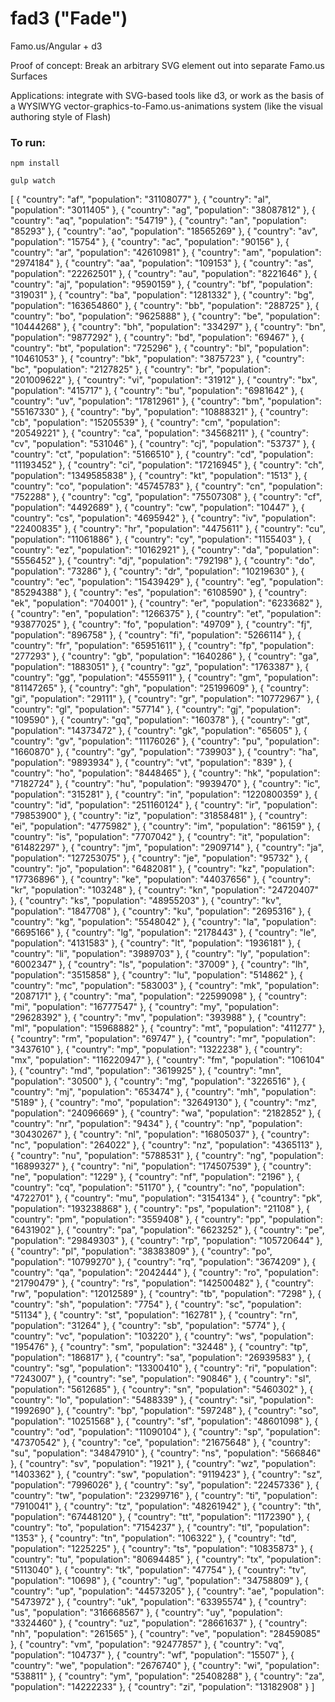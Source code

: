fad3 ("Fade")
======================

Famo.us/Angular + d3

Proof of concept:  Break an arbitrary SVG element out into separate Famo.us Surfaces

Applications:  integrate with SVG-based tools like d3, or work as the basis of a WYSIWYG vector-graphics-to-Famo.us-animations system (like the visual authoring style of Flash)

### To run:

`npm install`

`gulp watch`


[
  {
    "country": "af",
    "population": "31108077"
  },
  {
    "country": "al",
    "population": "3011405"
  },
  {
    "country": "ag",
    "population": "38087812"
  },
  {
    "country": "aq",
    "population": "54719"
  },
  {
    "country": "an",
    "population": "85293"
  },
  {
    "country": "ao",
    "population": "18565269"
  },
  {
    "country": "av",
    "population": "15754"
  },
  {
    "country": "ac",
    "population": "90156"
  },
  {
    "country": "ar",
    "population": "42610981"
  },
  {
    "country": "am",
    "population": "2974184"
  },
  {
    "country": "aa",
    "population": "109153"
  },
  {
    "country": "as",
    "population": "22262501"
  },
  {
    "country": "au",
    "population": "8221646"
  },
  {
    "country": "aj",
    "population": "9590159"
  },
  {
    "country": "bf",
    "population": "319031"
  },
  {
    "country": "ba",
    "population": "1281332"
  },
  {
    "country": "bg",
    "population": "163654860"
  },
  {
    "country": "bb",
    "population": "288725"
  },
  {
    "country": "bo",
    "population": "9625888"
  },
  {
    "country": "be",
    "population": "10444268"
  },
  {
    "country": "bh",
    "population": "334297"
  },
  {
    "country": "bn",
    "population": "9877292"
  },
  {
    "country": "bd",
    "population": "69467"
  },
  {
    "country": "bt",
    "population": "725296"
  },
  {
    "country": "bl",
    "population": "10461053"
  },
  {
    "country": "bk",
    "population": "3875723"
  },
  {
    "country": "bc",
    "population": "2127825"
  },
  {
    "country": "br",
    "population": "201009622"
  },
  {
    "country": "vi",
    "population": "31912"
  },
  {
    "country": "bx",
    "population": "415717"
  },
  {
    "country": "bu",
    "population": "6981642"
  },
  {
    "country": "uv",
    "population": "17812961"
  },
  {
    "country": "bm",
    "population": "55167330"
  },
  {
    "country": "by",
    "population": "10888321"
  },
  {
    "country": "cb",
    "population": "15205539"
  },
  {
    "country": "cm",
    "population": "20549221"
  },
  {
    "country": "ca",
    "population": "34568211"
  },
  {
    "country": "cv",
    "population": "531046"
  },
  {
    "country": "cj",
    "population": "53737"
  },
  {
    "country": "ct",
    "population": "5166510"
  },
  {
    "country": "cd",
    "population": "11193452"
  },
  {
    "country": "ci",
    "population": "17216945"
  },
  {
    "country": "ch",
    "population": "1349585838"
  },
  {
    "country": "kt",
    "population": "1513"
  },
  {
    "country": "co",
    "population": "45745783"
  },
  {
    "country": "cn",
    "population": "752288"
  },
  {
    "country": "cg",
    "population": "75507308"
  },
  {
    "country": "cf",
    "population": "4492689"
  },
  {
    "country": "cw",
    "population": "10447"
  },
  {
    "country": "cs",
    "population": "4695942"
  },
  {
    "country": "iv",
    "population": "22400835"
  },
  {
    "country": "hr",
    "population": "4475611"
  },
  {
    "country": "cu",
    "population": "11061886"
  },
  {
    "country": "cy",
    "population": "1155403"
  },
  {
    "country": "ez",
    "population": "10162921"
  },
  {
    "country": "da",
    "population": "5556452"
  },
  {
    "country": "dj",
    "population": "792198"
  },
  {
    "country": "do",
    "population": "73286"
  },
  {
    "country": "dr",
    "population": "10219630"
  },
  {
    "country": "ec",
    "population": "15439429"
  },
  {
    "country": "eg",
    "population": "85294388"
  },
  {
    "country": "es",
    "population": "6108590"
  },
  {
    "country": "ek",
    "population": "704001"
  },
  {
    "country": "er",
    "population": "6233682"
  },
  {
    "country": "en",
    "population": "1266375"
  },
  {
    "country": "et",
    "population": "93877025"
  },
  {
    "country": "fo",
    "population": "49709"
  },
  {
    "country": "fj",
    "population": "896758"
  },
  {
    "country": "fi",
    "population": "5266114"
  },
  {
    "country": "fr",
    "population": "65951611"
  },
  {
    "country": "fp",
    "population": "277293"
  },
  {
    "country": "gb",
    "population": "1640286"
  },
  {
    "country": "ga",
    "population": "1883051"
  },
  {
    "country": "gz",
    "population": "1763387"
  },
  {
    "country": "gg",
    "population": "4555911"
  },
  {
    "country": "gm",
    "population": "81147265"
  },
  {
    "country": "gh",
    "population": "25199609"
  },
  {
    "country": "gi",
    "population": "29111"
  },
  {
    "country": "gr",
    "population": "10772967"
  },
  {
    "country": "gl",
    "population": "57714"
  },
  {
    "country": "gj",
    "population": "109590"
  },
  {
    "country": "gq",
    "population": "160378"
  },
  {
    "country": "gt",
    "population": "14373472"
  },
  {
    "country": "gk",
    "population": "65605"
  },
  {
    "country": "gv",
    "population": "11176026"
  },
  {
    "country": "pu",
    "population": "1660870"
  },
  {
    "country": "gy",
    "population": "739903"
  },
  {
    "country": "ha",
    "population": "9893934"
  },
  {
    "country": "vt",
    "population": "839"
  },
  {
    "country": "ho",
    "population": "8448465"
  },
  {
    "country": "hk",
    "population": "7182724"
  },
  {
    "country": "hu",
    "population": "9939470"
  },
  {
    "country": "ic",
    "population": "315281"
  },
  {
    "country": "in",
    "population": "1220800359"
  },
  {
    "country": "id",
    "population": "251160124"
  },
  {
    "country": "ir",
    "population": "79853900"
  },
  {
    "country": "iz",
    "population": "31858481"
  },
  {
    "country": "ei",
    "population": "4775982"
  },
  {
    "country": "im",
    "population": "86159"
  },
  {
    "country": "is",
    "population": "7707042"
  },
  {
    "country": "it",
    "population": "61482297"
  },
  {
    "country": "jm",
    "population": "2909714"
  },
  {
    "country": "ja",
    "population": "127253075"
  },
  {
    "country": "je",
    "population": "95732"
  },
  {
    "country": "jo",
    "population": "6482081"
  },
  {
    "country": "kz",
    "population": "17736896"
  },
  {
    "country": "ke",
    "population": "44037656"
  },
  {
    "country": "kr",
    "population": "103248"
  },
  {
    "country": "kn",
    "population": "24720407"
  },
  {
    "country": "ks",
    "population": "48955203"
  },
  {
    "country": "kv",
    "population": "1847708"
  },
  {
    "country": "ku",
    "population": "2695316"
  },
  {
    "country": "kg",
    "population": "5548042"
  },
  {
    "country": "la",
    "population": "6695166"
  },
  {
    "country": "lg",
    "population": "2178443"
  },
  {
    "country": "le",
    "population": "4131583"
  },
  {
    "country": "lt",
    "population": "1936181"
  },
  {
    "country": "li",
    "population": "3989703"
  },
  {
    "country": "ly",
    "population": "6002347"
  },
  {
    "country": "ls",
    "population": "37009"
  },
  {
    "country": "lh",
    "population": "3515858"
  },
  {
    "country": "lu",
    "population": "514862"
  },
  {
    "country": "mc",
    "population": "583003"
  },
  {
    "country": "mk",
    "population": "2087171"
  },
  {
    "country": "ma",
    "population": "22599098"
  },
  {
    "country": "mi",
    "population": "16777547"
  },
  {
    "country": "my",
    "population": "29628392"
  },
  {
    "country": "mv",
    "population": "393988"
  },
  {
    "country": "ml",
    "population": "15968882"
  },
  {
    "country": "mt",
    "population": "411277"
  },
  {
    "country": "rm",
    "population": "69747"
  },
  {
    "country": "mr",
    "population": "3437610"
  },
  {
    "country": "mp",
    "population": "1322238"
  },
  {
    "country": "mx",
    "population": "116220947"
  },
  {
    "country": "fm",
    "population": "106104"
  },
  {
    "country": "md",
    "population": "3619925"
  },
  {
    "country": "mn",
    "population": "30500"
  },
  {
    "country": "mg",
    "population": "3226516"
  },
  {
    "country": "mj",
    "population": "653474"
  },
  {
    "country": "mh",
    "population": "5189"
  },
  {
    "country": "mo",
    "population": "32649130"
  },
  {
    "country": "mz",
    "population": "24096669"
  },
  {
    "country": "wa",
    "population": "2182852"
  },
  {
    "country": "nr",
    "population": "9434"
  },
  {
    "country": "np",
    "population": "30430267"
  },
  {
    "country": "nl",
    "population": "16805037"
  },
  {
    "country": "nc",
    "population": "264022"
  },
  {
    "country": "nz",
    "population": "4365113"
  },
  {
    "country": "nu",
    "population": "5788531"
  },
  {
    "country": "ng",
    "population": "16899327"
  },
  {
    "country": "ni",
    "population": "174507539"
  },
  {
    "country": "ne",
    "population": "1229"
  },
  {
    "country": "nf",
    "population": "2196"
  },
  {
    "country": "cq",
    "population": "51170"
  },
  {
    "country": "no",
    "population": "4722701"
  },
  {
    "country": "mu",
    "population": "3154134"
  },
  {
    "country": "pk",
    "population": "193238868"
  },
  {
    "country": "ps",
    "population": "21108"
  },
  {
    "country": "pm",
    "population": "3559408"
  },
  {
    "country": "pp",
    "population": "6431902"
  },
  {
    "country": "pa",
    "population": "6623252"
  },
  {
    "country": "pe",
    "population": "29849303"
  },
  {
    "country": "rp",
    "population": "105720644"
  },
  {
    "country": "pl",
    "population": "38383809"
  },
  {
    "country": "po",
    "population": "10799270"
  },
  {
    "country": "rq",
    "population": "3674209"
  },
  {
    "country": "qa",
    "population": "2042444"
  },
  {
    "country": "ro",
    "population": "21790479"
  },
  {
    "country": "rs",
    "population": "142500482"
  },
  {
    "country": "rw",
    "population": "12012589"
  },
  {
    "country": "tb",
    "population": "7298"
  },
  {
    "country": "sh",
    "population": "7754"
  },
  {
    "country": "sc",
    "population": "51134"
  },
  {
    "country": "st",
    "population": "162781"
  },
  {
    "country": "rn",
    "population": "31264"
  },
  {
    "country": "sb",
    "population": "5774"
  },
  {
    "country": "vc",
    "population": "103220"
  },
  {
    "country": "ws",
    "population": "195476"
  },
  {
    "country": "sm",
    "population": "32448"
  },
  {
    "country": "tp",
    "population": "186817"
  },
  {
    "country": "sa",
    "population": "26939583"
  },
  {
    "country": "sg",
    "population": "13300410"
  },
  {
    "country": "ri",
    "population": "7243007"
  },
  {
    "country": "se",
    "population": "90846"
  },
  {
    "country": "sl",
    "population": "5612685"
  },
  {
    "country": "sn",
    "population": "5460302"
  },
  {
    "country": "lo",
    "population": "5488339"
  },
  {
    "country": "si",
    "population": "1992690"
  },
  {
    "country": "bp",
    "population": "597248"
  },
  {
    "country": "so",
    "population": "10251568"
  },
  {
    "country": "sf",
    "population": "48601098"
  },
  {
    "country": "od",
    "population": "11090104"
  },
  {
    "country": "sp",
    "population": "47370542"
  },
  {
    "country": "ce",
    "population": "21675648"
  },
  {
    "country": "su",
    "population": "34847910"
  },
  {
    "country": "ns",
    "population": "566846"
  },
  {
    "country": "sv",
    "population": "1921"
  },
  {
    "country": "wz",
    "population": "1403362"
  },
  {
    "country": "sw",
    "population": "9119423"
  },
  {
    "country": "sz",
    "population": "7996026"
  },
  {
    "country": "sy",
    "population": "22457336"
  },
  {
    "country": "tw",
    "population": "23299716"
  },
  {
    "country": "ti",
    "population": "7910041"
  },
  {
    "country": "tz",
    "population": "48261942"
  },
  {
    "country": "th",
    "population": "67448120"
  },
  {
    "country": "tt",
    "population": "1172390"
  },
  {
    "country": "to",
    "population": "7154237"
  },
  {
    "country": "tl",
    "population": "1353"
  },
  {
    "country": "tn",
    "population": "106322"
  },
  {
    "country": "td",
    "population": "1225225"
  },
  {
    "country": "ts",
    "population": "10835873"
  },
  {
    "country": "tu",
    "population": "80694485"
  },
  {
    "country": "tx",
    "population": "5113040"
  },
  {
    "country": "tk",
    "population": "47754"
  },
  {
    "country": "tv",
    "population": "10698"
  },
  {
    "country": "ug",
    "population": "34758809"
  },
  {
    "country": "up",
    "population": "44573205"
  },
  {
    "country": "ae",
    "population": "5473972"
  },
  {
    "country": "uk",
    "population": "63395574"
  },
  {
    "country": "us",
    "population": "316668567"
  },
  {
    "country": "uy",
    "population": "3324460"
  },
  {
    "country": "uz",
    "population": "28661637"
  },
  {
    "country": "nh",
    "population": "261565"
  },
  {
    "country": "ve",
    "population": "28459085"
  },
  {
    "country": "vm",
    "population": "92477857"
  },
  {
    "country": "vq",
    "population": "104737"
  },
  {
    "country": "wf",
    "population": "15507"
  },
  {
    "country": "we",
    "population": "2676740"
  },
  {
    "country": "wi",
    "population": "538811"
  },
  {
    "country": "ym",
    "population": "25408288"
  },
  {
    "country": "za",
    "population": "14222233"
  },
  {
    "country": "zi",
    "population": "13182908"
  }
]